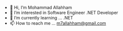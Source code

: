 - 👋 Hi, I’m Mohammad Allahham  
- 👀 I’m interested in Software Engineer .NET Developer 
- 🌱 I’m currently learning ... .NET 
- 📫 How to reach me ... m7allahham@gmail.com  

<!---
MohdAllahham/MohdAllahham is a ✨ special ✨ repository because its `README.md` (this file) appears on your GitHub profile.
You can click the Preview link to take a look at your changes.
--->
